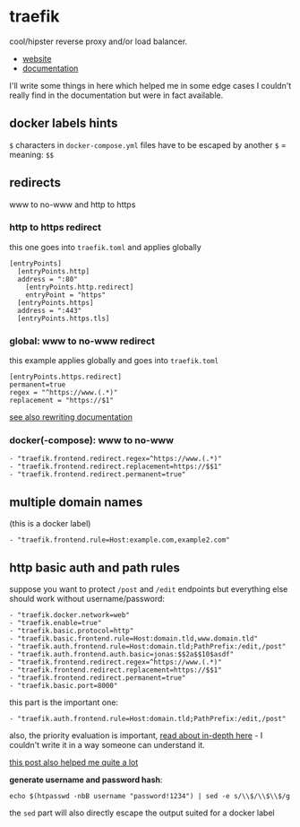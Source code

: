 # traefik

cool/hipster reverse proxy and/or load balancer.

* [website](https://traefik.io)
* [documentation](https://docs.traefik.io)

I'll write some things in here which helped me in some edge cases I couldn't really find in the documentation but were in fact available.

## docker labels hints

`$` characters in `docker-compose.yml` files have to be escaped by another `$` = meaning: `$$`

## redirects

www to no-www and http to https

### http to https redirect

this one goes into `traefik.toml` and applies globally

```
[entryPoints]
  [entryPoints.http]
  address = ":80"
    [entryPoints.http.redirect]
    entryPoint = "https"
  [entryPoints.https]
  address = ":443"
  [entryPoints.https.tls]
```

### global: www to no-www redirect

this example applies globally and goes into `traefik.toml`

```
[entryPoints.https.redirect]
permanent=true
regex = "^https://www.(.*)"
replacement = "https://$1"
```

[see also rewriting documentation](https://docs.traefik.io/configuration/entrypoints/#rewriting-url)

### docker(-compose): www to no-www

```
- "traefik.frontend.redirect.regex=^https://www.(.*)"
- "traefik.frontend.redirect.replacement=https://$$1"
- "traefik.frontend.redirect.permanent=true"
```

## multiple domain names

(this is a docker label)

```
- "traefik.frontend.rule=Host:example.com,example2.com"
```

## http basic auth and path rules

suppose you want to protect `/post` and `/edit` endpoints but everything else should work without username/password:

```
- "traefik.docker.network=web"
- "traefik.enable=true"
- "traefik.basic.protocol=http"
- "traefik.basic.frontend.rule=Host:domain.tld,www.domain.tld"
- "traefik.auth.frontend.rule=Host:domain.tld;PathPrefix:/edit,/post"
- "traefik.auth.frontend.auth.basic=jonas:$$2a$$10$asdf"
- "traefik.frontend.redirect.regex=^https://www.(.*)"
- "traefik.frontend.redirect.replacement=https://$$1"
- "traefik.frontend.redirect.permanent=true"
- "traefik.basic.port=8000"
```

this part is the important one:

```
- "traefik.auth.frontend.rule=Host:domain.tld;PathPrefix:/edit,/post"
```

also, the priority evaluation is important, [read about in-depth here](https://docs.traefik.io/basics/#frontends) - I couldn't write it in a way someone can understand it.

[this post also helped me quite a lot](https://stackoverflow.com/q/50253357/10272994)

**generate username and password hash**:

```
echo $(htpasswd -nbB username "password!1234") | sed -e s/\\$/\\$\\$/g
```

the `sed` part will also directly escape the output suited for a docker label
